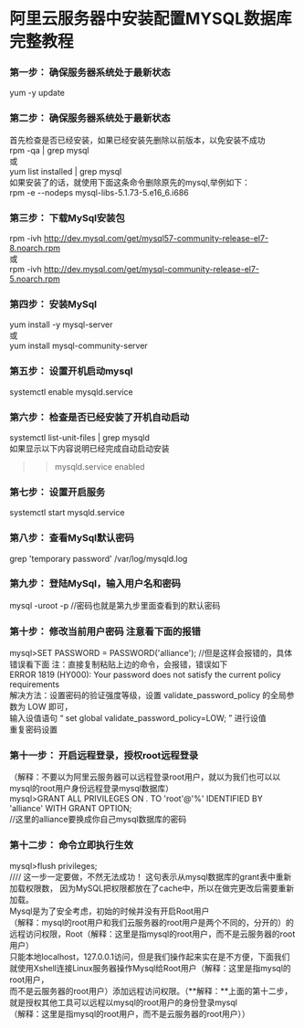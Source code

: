 # 阿里云服务器中安装配置MYSQL数据库完整教程
### 第一步： 确保服务器系统处于最新状态
 yum -y update<br>
### 第二步： 确保服务器系统处于最新状态
首先检查是否已经安装，如果已经安装先删除以前版本，以免安装不成功<br>
 rpm -qa | grep mysql<br>
或<br>
 yum list installed | grep mysql<br>
如果安装了的话，就使用下面这条命令删除原先的mysql,举例如下：<br>
 rpm -e  --nodeps        mysql-libs-5.1.73-5.e16_6.i686 <br>
### 第三步： 下载MySql安装包
 rpm -ivh http://dev.mysql.com/get/mysql57-community-release-el7-8.noarch.rpm<br>
或<br>
 rpm -ivh http://dev.mysql.com/get/mysql-community-release-el7-5.noarch.rpm<br>
### 第四步： 安装MySql
 yum install -y mysql-server<br>
或<br>
 yum install mysql-community-server<br>
### 第五步： 设置开机启动mysql
 systemctl enable mysqld.service<br>
### 第六步： 检查是否已经安装了开机自动启动
 systemctl list-unit-files | grep mysqld<br>
 如果显示以下内容说明已经完成自动启动安装<br>
>> mysqld.service enabled<br>
### 第七步： 设置开启服务
 systemctl start mysqld.service
### 第八步： 查看MySql默认密码
 grep 'temporary password' /var/log/mysqld.log   
### 第九步： 登陆MySql，输入用户名和密码
mysql -uroot -p       //密码也就是第九步里面查看到的默认密码
### 第十步： 修改当前用户密码 注意看下面的报错
mysql>SET PASSWORD = PASSWORD('alliance');  //但是这样会报错的，具体错误看下面
注：直接复制粘贴上边的命令，会报错，错误如下<br>
ERROR 1819 (HY000): Your password does not satisfy the current policy requirements<br>
解决方法：设置密码的验证强度等级，设置 validate_password_policy 的全局参数为 LOW 即可，<br>
输入设值语句 “ set global validate_password_policy=LOW; ” 进行设值<br>
重复密码设置
### 第十一步： 开启远程登录，授权root远程登录
（解释：不要以为阿里云服务器可以远程登录root用户，就以为我们也可以以mysql的root用户身份远程登录mysql数据库）<br>
mysql>GRANT ALL PRIVILEGES ON *.* TO 'root'@'%' IDENTIFIED BY 'alliance' WITH GRANT OPTION; <br> 
//这里的alliance要换成你自己mysql数据库的密码
### 第十二步： 命令立即执行生效
mysql>flush privileges;<br>
//// 这一步一定要做，不然无法成功！ 这句表示从mysql数据库的grant表中重新加载权限数， 因为MySQL把权限都放在了cache中，所以在做完更改后需要重新加载。<br>
Mysql是为了安全考虑，初始的时候并没有开启Root用户<br>
（解释：mysql的root用户和我们云服务器的root用户是两个不同的，分开的）的远程访问权限，Root（解释：这里是指mysql的root用户，而不是云服务器的root用户）<br>
只能本地localhost，127.0.0.1访问，但是我们操作起来实在是不方便，下面我们就使用Xshell连接Linux服务器操作Mysql给Root用户（解释：这里是指mysql的root用户，<br>
而不是云服务器的root用户）添加远程访问权限。（**解释：**上面的第十二步，就是授权其他工具可以远程以mysql的root用户的身份登录mysql<br>
（解释：这里是指mysql的root用户，而不是云服务器的root用户））<br>
